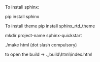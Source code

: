 
To install sphinx:

pip install sphinx

To install theme
pip install sphinx_rtd_theme

mkdir project-name
sphinx-quickstart

./make html (dot slash compulsory)

to open the build -> .\_build\html\index.html
